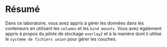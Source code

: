 # Résumé

Dans ce laboratoire, vous avez appris à gérer les données dans les conteneurs en utilisant les `volumes` et les `bind mounts`. Vous avez également appris à propos du pilote de stockage `overlay2` et à la manière dont il utilise le `système de fichiers union` pour gérer les couches.
